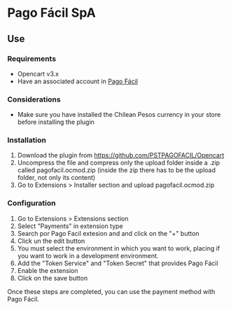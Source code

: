 # Pago Fácil SpA

## Use
### Requirements

- Opencart v3.x
- Have an associated account in [Pago Fácil](https://dashboard.pagofacil.cl/)

### Considerations

- Make sure you have installed the Chilean Pesos currency in your store before installing the plugin

### Installation

1) Download the plugin from https://github.com/PSTPAGOFACIL/Opencart
2) Uncompress the file and compress only the upload folder inside a .zip called pagofacil.ocmod.zip (inside the zip there has to be the upload folder, not only its content)
3) Go to Extensions > Installer section and upload pagofacil.ocmod.zip

### Configuration

1)  Go to Extensions > Extensions section
2) Select "Payments" in extension type
3) Search por Pago Facil extesion and and click on the "+" button
4) Click un the edit button
5) You must select the environment in which you want to work, placing if you want to work in a development environment.
6) Add the "Token Service" and "Token Secret" that provides Pago Fácil
7) Enable the extension
8) Click on the save button

Once these steps are completed, you can use the payment method with Pago Fácil.
